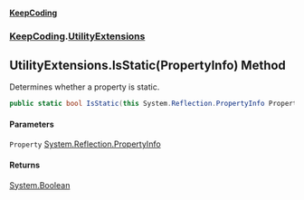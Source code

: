 #### [KeepCoding](index.md 'index')
### [KeepCoding](KeepCoding.md 'KeepCoding').[UtilityExtensions](UtilityExtensions.md 'KeepCoding.UtilityExtensions')
## UtilityExtensions.IsStatic(PropertyInfo) Method
Determines whether a property is static.
```csharp
public static bool IsStatic(this System.Reflection.PropertyInfo Property);
```
#### Parameters
<a name='KeepCoding.UtilityExtensions.IsStatic(System.Reflection.PropertyInfo).Property'></a>
`Property` [System.Reflection.PropertyInfo](https://docs.microsoft.com/en-us/dotnet/api/System.Reflection.PropertyInfo 'System.Reflection.PropertyInfo')  
  
#### Returns
[System.Boolean](https://docs.microsoft.com/en-us/dotnet/api/System.Boolean 'System.Boolean')  

